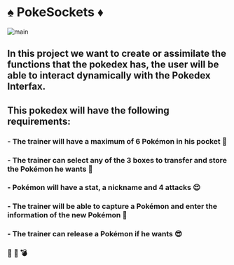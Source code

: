 # :spades: PokeSockets :diamonds:

![main](https://static.wikia.nocookie.net/pokemonessentials/images/b/b9/AlmacenamientoPkm.png/revision/latest?cb=20161114031145&path-prefix=es)

## In this project we want to create or assimilate the functions that the pokedex has, the user will be able to interact dynamically with the Pokedex Interfax.
## This pokedex will have the following requirements:
### - The trainer will have a maximum of 6 Pokémon in his pocket :feet:
### - The trainer can select any of the 3 boxes to transfer and store the Pokémon he wants :floppy_disk:
### - Pokémon will have a stat, a nickname and 4 attacks :heart_eyes:
### - The trainer will be able to capture a Pokémon and enter the information of the new Pokémon :speech_balloon:
### - The trainer can release a Pokémon if he wants :sunglasses:
### :milky_way: :low_brightness: :bomb:
 
